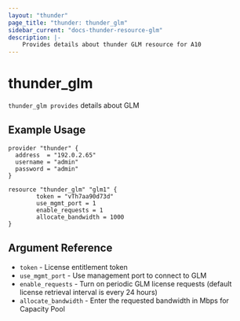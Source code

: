 ```yaml
---
layout: "thunder"
page_title: "thunder: thunder_glm"
sidebar_current: "docs-thunder-resource-glm"
description: |-
    Provides details about thunder GLM resource for A10
---
```


# thunder\_glm

`thunder_glm provides` details about GLM
## Example Usage


```hcl
provider "thunder" {
  address  = "192.0.2.65"
  username = "admin"
  password = "admin"
}

resource "thunder_glm" "glm1" {
		token = "vTh7aa90d73d"
		use_mgmt_port = 1
	    enable_requests = 1
	    allocate_bandwidth = 1000
}
```

## Argument Reference

* `token` - License entitlement token
* `use_mgmt_port` - Use management port to connect to GLM
* `enable_requests` - Turn on periodic GLM license requests (default license retrieval interval is every 24 hours)
* `allocate_bandwidth` - Enter the requested bandwidth in Mbps for Capacity Pool
